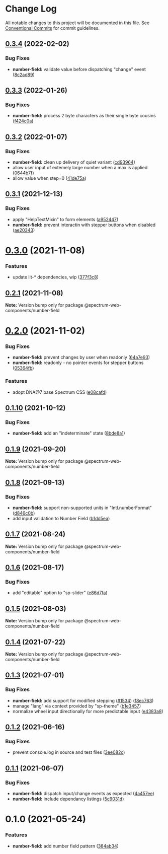 # Change Log

All notable changes to this project will be documented in this file.
See [Conventional Commits](https://conventionalcommits.org) for commit guidelines.

## [0.3.4](https://github.com/adobe/spectrum-web-components/compare/@spectrum-web-components/number-field@0.3.3...@spectrum-web-components/number-field@0.3.4) (2022-02-02)

### Bug Fixes

-   **number-field:** validate value before dispatching "change" event ([8c2ad89](https://github.com/adobe/spectrum-web-components/commit/8c2ad89521b8bc39c3c1a29f6e46e8e2414dcd06))

## [0.3.3](https://github.com/adobe/spectrum-web-components/compare/@spectrum-web-components/number-field@0.3.2...@spectrum-web-components/number-field@0.3.3) (2022-01-26)

### Bug Fixes

-   **number-field:** process 2 byte characters as their single byte cousins ([f424c0a](https://github.com/adobe/spectrum-web-components/commit/f424c0aa9e04baf24aa3f6c23dd4697ab0699fc0))

## [0.3.2](https://github.com/adobe/spectrum-web-components/compare/@spectrum-web-components/number-field@0.3.1...@spectrum-web-components/number-field@0.3.2) (2022-01-07)

### Bug Fixes

-   **number-field:** clean up delivery of quiet variant ([cd93964](https://github.com/adobe/spectrum-web-components/commit/cd9396494b838a584e939a573e8baec6ef7c8a4c))
-   allow user input of extemely large number when a max is applied ([0644b7f](https://github.com/adobe/spectrum-web-components/commit/0644b7f5e0d5cbbf27e241d730aaec8c991ff97c))
-   allow value when step=0 ([41de75a](https://github.com/adobe/spectrum-web-components/commit/41de75a6cc2c1dd982b30a8281f4a9166e4cd87a))

## [0.3.1](https://github.com/adobe/spectrum-web-components/compare/@spectrum-web-components/number-field@0.3.0...@spectrum-web-components/number-field@0.3.1) (2021-12-13)

### Bug Fixes

-   apply "HelpTextMixin" to form elements ([a952447](https://github.com/adobe/spectrum-web-components/commit/a952447254d091b99fe9270b2857cddc48df7c73))
-   **number-field:** prevent interactin with stepper buttons when disabled ([ae20343](https://github.com/adobe/spectrum-web-components/commit/ae2034357fb97314e0f93df1294a6a0273fccd75))

# [0.3.0](https://github.com/adobe/spectrum-web-components/compare/@spectrum-web-components/number-field@0.2.1...@spectrum-web-components/number-field@0.3.0) (2021-11-08)

### Features

-   update lit-\* dependencies, wip ([377f3c8](https://github.com/adobe/spectrum-web-components/commit/377f3c848b09e64fa1ecc1e18208f534fefcd9e4))

## [0.2.1](https://github.com/adobe/spectrum-web-components/compare/@spectrum-web-components/number-field@0.2.0...@spectrum-web-components/number-field@0.2.1) (2021-11-08)

**Note:** Version bump only for package @spectrum-web-components/number-field

# [0.2.0](https://github.com/adobe/spectrum-web-components/compare/@spectrum-web-components/number-field@0.1.10...@spectrum-web-components/number-field@0.2.0) (2021-11-02)

### Bug Fixes

-   **number-field:** prevent changes by user when readonly ([64a7e93](https://github.com/adobe/spectrum-web-components/commit/64a7e93ea81177a545983fdf88a9162ab3bf1ee6))
-   **number-field:** readonly - no pointer events for stepper buttons ([05364fb](https://github.com/adobe/spectrum-web-components/commit/05364fb491b381d5ed1be60dc63b9c4158bfbe87))

### Features

-   adopt DNA@7 base Spectrum CSS ([e08cafd](https://github.com/adobe/spectrum-web-components/commit/e08cafda9f1b33b0163fbe5ba66754806be8f9e4))

## [0.1.10](https://github.com/adobe/spectrum-web-components/compare/@spectrum-web-components/number-field@0.1.9...@spectrum-web-components/number-field@0.1.10) (2021-10-12)

### Bug Fixes

-   **number-field:** add an "indeterminate" state ([8bde8a1](https://github.com/adobe/spectrum-web-components/commit/8bde8a1ce54e4966736da6676424db8080c81861))

## [0.1.9](https://github.com/adobe/spectrum-web-components/compare/@spectrum-web-components/number-field@0.1.8...@spectrum-web-components/number-field@0.1.9) (2021-09-20)

**Note:** Version bump only for package @spectrum-web-components/number-field

## [0.1.8](https://github.com/adobe/spectrum-web-components/compare/@spectrum-web-components/number-field@0.1.7...@spectrum-web-components/number-field@0.1.8) (2021-09-13)

### Bug Fixes

-   **number-field:** support non-supported units in "Intl.numberFormat" ([d846c0b](https://github.com/adobe/spectrum-web-components/commit/d846c0bc75c538b008d6a7f50dc9aecc06a9b606))
-   add input validation to Number Field ([b1dd5ea](https://github.com/adobe/spectrum-web-components/commit/b1dd5ea79b079e7ff9a3f850c8589f4295878941))

## [0.1.7](https://github.com/adobe/spectrum-web-components/compare/@spectrum-web-components/number-field@0.1.6...@spectrum-web-components/number-field@0.1.7) (2021-08-24)

**Note:** Version bump only for package @spectrum-web-components/number-field

## [0.1.6](https://github.com/adobe/spectrum-web-components/compare/@spectrum-web-components/number-field@0.1.5...@spectrum-web-components/number-field@0.1.6) (2021-08-17)

### Bug Fixes

-   add "editable" option to "sp-slider" ([e86d7fa](https://github.com/adobe/spectrum-web-components/commit/e86d7fa84491b41a39dbab9c8d85eec42df320cd))

## [0.1.5](https://github.com/adobe/spectrum-web-components/compare/@spectrum-web-components/number-field@0.1.4...@spectrum-web-components/number-field@0.1.5) (2021-08-03)

**Note:** Version bump only for package @spectrum-web-components/number-field

## [0.1.4](https://github.com/adobe/spectrum-web-components/compare/@spectrum-web-components/number-field@0.1.3...@spectrum-web-components/number-field@0.1.4) (2021-07-22)

**Note:** Version bump only for package @spectrum-web-components/number-field

## [0.1.3](https://github.com/adobe/spectrum-web-components/compare/@spectrum-web-components/number-field@0.1.2...@spectrum-web-components/number-field@0.1.3) (2021-07-01)

### Bug Fixes

-   **number-field:** add support for modified stepping ([#1534](https://github.com/adobe/spectrum-web-components/issues/1534)) ([f8ec763](https://github.com/adobe/spectrum-web-components/commit/f8ec7635e0771097df592df9f60d042113533c4a))
-   manage "lang" via context provided by "sp-theme" ([b1e3457](https://github.com/adobe/spectrum-web-components/commit/b1e3457ae447427c54f8645c478866340329750c))
-   normalize wheel input directionally for more predictable input ([e4383a8](https://github.com/adobe/spectrum-web-components/commit/e4383a82a5c287e45ea1b22e592ce5e022125739))

## [0.1.2](https://github.com/adobe/spectrum-web-components/compare/@spectrum-web-components/number-field@0.1.1...@spectrum-web-components/number-field@0.1.2) (2021-06-16)

### Bug Fixes

-   prevent console.log in source and test files ([3ee082c](https://github.com/adobe/spectrum-web-components/commit/3ee082ceadd9eeef167bb8ac6241fe1501e4426c))

## [0.1.1](https://github.com/adobe/spectrum-web-components/compare/@spectrum-web-components/number-field@0.1.0...@spectrum-web-components/number-field@0.1.1) (2021-06-07)

### Bug Fixes

-   **number-field:** dispatch input/change events as expected ([4a457ee](https://github.com/adobe/spectrum-web-components/commit/4a457ee4eb9e0056ea25b30796b34fb32ebdf29f))
-   **number-field:** include dependancy listings ([5c9031d](https://github.com/adobe/spectrum-web-components/commit/5c9031da3694bfe516d020922b0a2d70660e6cf1))

# 0.1.0 (2021-05-24)

### Features

-   **number-field:** add number field pattern ([384ab34](https://github.com/adobe/spectrum-web-components/commit/384ab34d5aafe54e3206ff6802eb642c4df556c6))
